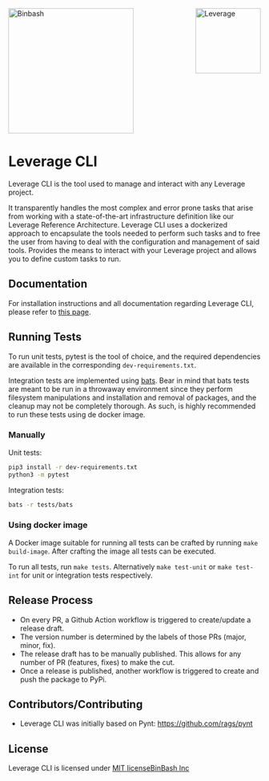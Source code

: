 <a href="https://github.com/binbashar">
    <img src="https://raw.githubusercontent.com/binbashar/le-ref-architecture-doc/master/docs/assets/images/logos/binbash.png" width="250" align="left" alt="Binbash"/>
</a>
<a href="https://leverage.binbash.com.ar/">
    <img src="https://raw.githubusercontent.com/binbashar/le-ref-architecture-doc/master/docs/assets/images/logos/binbash-leverage.png" width="130" align="right" alt="Leverage"/>
</a>
<br clear="left"/>

# Leverage CLI
Leverage CLI is the tool used to manage and interact with any Leverage project.

It transparently handles the most complex and error prone tasks that arise from working with a state-of-the-art infrastructure definition like our Leverage Reference Architecture. Leverage CLI uses a dockerized approach to encapsulate the tools needed to perform such tasks and to free the user from having to deal with the configuration and management of said tools.
Provides the means to interact with your Leverage project and allows you to define custom tasks to run.


## Documentation
For installation instructions and all documentation regarding Leverage CLI, please refer to [this page](https://leverage.binbash.com.ar/how-it-works/leverage-cli/).

## Running Tests
To run unit tests, pytest is the tool of choice, and the required dependencies are available in the corresponding `dev-requirements.txt`.

Integration tests are implemented using [bats](https://github.com/bats-core/bats-core/). Bear in mind that bats tests are meant to be run in a throwaway environment since they perform filesystem manipulations and installation and removal of packages, and the cleanup may not be completely thorough. As such, is highly recommended to run these tests using de docker image.

### Manually
Unit tests:
```bash
pip3 install -r dev-requirements.txt
python3 -m pytest
```
Integration tests:
```bash
bats -r tests/bats
```
### Using docker image
A Docker image suitable for running all tests can be crafted by running `make build-image`. After crafting the image all tests can be executed.

To run all tests, run `make tests`. Alternatively `make test-unit` or `make test-int` for unit or integration tests respectively.

## Release Process
* On every PR, a Github Action workflow is triggered to create/update a release draft.
* The version number is determined by the labels of those PRs (major, minor, fix).
* The release draft has to be manually published. This allows for any number of PR (features, fixes) to make the cut.
* Once a release is published, another workflow is triggered to create and push the package to PyPi.


## Contributors/Contributing
* Leverage CLI was initially based on Pynt: https://github.com/rags/pynt


## License
Leverage CLI is licensed under [MIT license](http://opensource.org/licenses/MIT)[BinBash Inc](https://github.com/binbashar)
